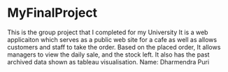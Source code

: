 # MyFinalProject
This is the group project that I completed for my University It is a web applicaiton which serves as a public web site for a cafe as well as allows customers and staff to take the order. Based on the placed order, It allows managers to view the daily sale, and the stock left. It also has the past archived data shown as tableau visualisation. Name: Dharmendra Puri
